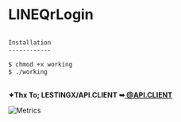 # LINEQrLogin
```bash

Installation
------------

$ chmod +x working
$ ./working
```
<html>
 <br/><b>✦Thx To; LESTINGX/API.CLIENT ➥<a href="https://github.com/LESTINGX/API.CLIENT" title="@API.CLIENT"> @API.CLIENT </a></b>
</br>
</body></a>
 </html>
 
![Metrics](https://metrics.lecoq.io/CyberTKR?template=terminal&config.timezone=Europe%2FIstanbul)
